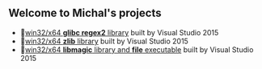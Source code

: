 ## Welcome to Michal's projects

- :link:[win32/x64 **glibc regex2** library](https://github.com/vookimedlo/glibc-win/tree/glibc-2.24_vs2015_regex) built by Visual Studio 2015
- :link:[win32/x64 **zlib** library](https://github.com/vookimedlo/zlib/tree/vs2015) built by Visual Studio 2015
- :link:[win32/x64 **libmagic** library and **file** executable](https://github.com/vookimedlo/file-win/tree/vookimedlo) built by Visual Studio 2015

